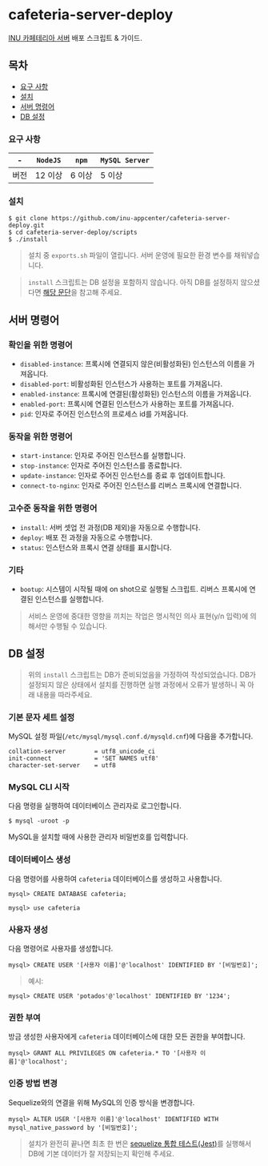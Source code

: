 # cafeteria-server-deploy

[INU 카페테리아 서버](https://github.com/inu-appcenter/cafeteria-server) 배포 스크립트 & 가이드.

## 목차

- [요구 사항](#요구-사항)    
- [설치](#설치)    
- [서버 명령어](#서버-명령어)
- [DB 설정](#DB-설정)

### 요구 사항

|-| `NodeJS` | `npm` | `MySQL Server` |
|-|-|-|-|
| 버전 | 12 이상 | 6 이상 | 5 이상 |

### 설치

```
$ git clone https://github.com/inu-appcenter/cafeteria-server-deploy.git
$ cd cafeteria-server-deploy/scripts
$ ./install
```

> 설치 중 `exports.sh` 파일이 열립니다. 서버 운영에 필요한 환경 변수를 채워넣습니다.

> `install` 스크립트는 DB 설정을 포함하지 않습니다. 아직 DB를 설정하지 않으셨다면 [해당 문단](#DB-설정)을 참고해 주세요.

## 서버 명령어

### 확인을 위한 명령어

- `disabled-instance`: 프록시에 연결되지 않은(비활성화된) 인스턴스의 이름을 가져옵니다.
- `disabled-port`: 비활성화된 인스턴스가 사용하는 포트를 가져옵니다.
- `enabled-instance`: 프록시에 연결된(활성화된) 인스턴스의 이름을 가져옵니다.
- `enabled-port`: 프록시에 연결된 인스턴스가 사용하는 포트를 가져옵니다.
- `pid`: 인자로 주어진 인스턴스의 프로세스 id를 가져옵니다.

### 동작을 위한 명령어

- `start-instance`: 인자로 주어진 인스턴스를 실행합니다.
- `stop-instance`: 인자로 주어진 인스턴스를 종료합니다.
- `update-instance`: 인자로 주어진 인스턴스를 종료 후 업데이트합니다.
- `connect-to-nginx`: 인자로 주어진 인스턴스를 리버스 프록시에 연결합니다.

### 고수준 동작을 위한 명령어

- `install`: 서버 셋업 전 과정(DB 제외)을 자동으로 수행합니다.
- `deploy`: 배포 전 과정을 자동으로 수행합니다.
- `status`: 인스턴스와 프록시 연결 상태를 표시합니다.

### 기타

- `bootup`: 시스템이 시작될 때에 on shot으로 실행될 스크립트. 리버스 프록시에 연결된 인스턴스를 실행합니다.

> 서비스 운영에 중대한 영향을 끼치는 작업은 명시적인 의사 표현(y/n 입력)에 의해서만 수행될 수 있습니다.

## DB 설정

> 위의 `install` 스크립트는 DB가 준비되었음을 가정하여 작성되었습니다. DB가 설정되지 않은 상태에서 설치를 진행하면 실행 과정에서 오류가 발생하니 꼭 아래 내용을 따라주세요.

### 기본 문자 세트 설정

MySQL 설정 파일(`/etc/mysql/mysql.conf.d/mysqld.cnf`)에 다음을 추가합니다.

~~~
collation-server        = utf8_unicode_ci
init-connect            = 'SET NAMES utf8'
character-set-server    = utf8
~~~

### MySQL CLI 시작

다음 명령을 실행하여 데이터베이스 관리자로 로그인합니다.

~~~
$ mysql -uroot -p
~~~

MySQL을 설치할 때에 사용한 관리자 비밀번호를 입력합니다.

### 데이터베이스 생성

다음 명령어를 사용하여 `cafeteria` 데이터베이스를 생성하고 사용합니다.
~~~
mysql> CREATE DATABASE cafeteria;
~~~

~~~
mysql> use cafeteria
~~~

### 사용자 생성

다음 명령어로 사용자를 생성합니다.

~~~
mysql> CREATE USER '[사용자 이름]'@'localhost' IDENTIFIED BY '[비밀번호]';

~~~

> 예시:
~~~
mysql> CREATE USER 'potados'@'localhost' IDENTIFIED BY '1234';
~~~

### 권한 부여

방금 생성한 사용자에게 `cafeteria` 데이터베이스에 대한 모든 권한을 부여합니다.
~~~
mysql> GRANT ALL PRIVILEGES ON cafeteria.* TO '[사용자 이름]'@'localhost';
~~~

### 인증 방법 변경

Sequelize와의 연결을 위해 MySQL의 인증 방식을 변경합니다.

~~~
mysql> ALTER USER '[사용자 이름]'@'localhost' IDENTIFIED WITH mysql_native_password by '[비밀번호]';
~~~

> 설치가 완전히 끝나면 최초 한 번은 [sequelize 통합 테스트(Jest)](https://github.com/inu-appcenter/cafeteria-server/blob/master/test/integration/sequelize.test.mjs)를 실행해서 DB에 기본 데이터가 잘 저장되는지 확인해 주세요.
